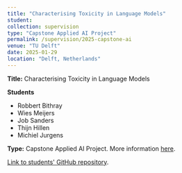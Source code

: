 ```yaml
---
title: "Characterising Toxicity in Language Models"
student:
collection: supervision
type: "Capstone Applied AI Project"
permalink: /supervision/2025-capstone-ai
venue: "TU Delft"
date: 2025-01-29
location: "Delft, Netherlands"
---
```


**Title:** Characterising Toxicity in Language Models

**Students**
- Robbert Bithray
- Wies Meijers
- Job Sanders
- Thijn Hillen
- Michiel Jurgens

**Type:** Capstone Applied AI Project.
More information [here](https://www.tudelft.nl/evenementen/2024/delft-ai/joint-call-for-proposals-ai-projects-bsc-msc-student-groups).

[Link to students' GitHub repository](https://github.com/rbithray/CapstoneAI-Toxicity).